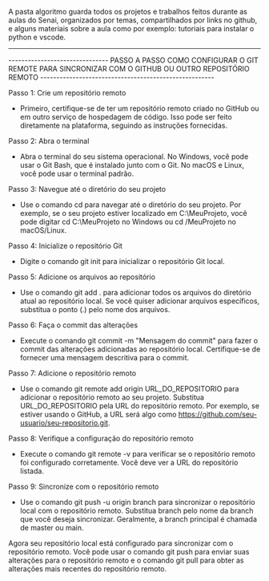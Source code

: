 A pasta algoritmo guarda todos os projetos e trabalhos feitos durante as aulas do Senai, organizados por temas, compartilhados por links no github, e alguns materiais sobre a aula como por exemplo: tutoriais para instalar o python e vscode.

--------------------------------------------------------------------------------------------------------------------------------------------------------------------------------------------
-------------------------------  PASSO A PASSO COMO CONFIGURAR O GIT REMOTE PARA SINCRONIZAR COM O GITHUB OU OUTRO REPOSITÓRIO REMOTO ------------------------------------------------------

Passo 1: Crie um repositório remoto
- Primeiro, certifique-se de ter um repositório remoto criado no GitHub ou em outro serviço de hospedagem de código. Isso pode ser feito diretamente na plataforma, seguindo as instruções fornecidas.

Passo 2: Abra o terminal
- Abra o terminal do seu sistema operacional. No Windows, você pode usar o Git Bash, que é instalado junto com o Git. No macOS e Linux, você pode usar o terminal padrão.

Passo 3: Navegue até o diretório do seu projeto
- Use o comando cd para navegar até o diretório do seu projeto. Por exemplo, se o seu projeto estiver localizado em C:\MeuProjeto, você pode digitar cd C:\MeuProjeto no Windows ou cd /MeuProjeto no macOS/Linux.

Passo 4: Inicialize o repositório Git
- Digite o comando git init para inicializar o repositório Git local.

Passo 5: Adicione os arquivos ao repositório
- Use o comando git add . para adicionar todos os arquivos do diretório atual ao repositório local. Se você quiser adicionar arquivos específicos, substitua o ponto (.) pelo nome dos arquivos.

Passo 6: Faça o commit das alterações
- Execute o comando git commit -m "Mensagem do commit" para fazer o commit das alterações adicionadas ao repositório local. Certifique-se de fornecer uma mensagem descritiva para o commit.

Passo 7: Adicione o repositório remoto
- Use o comando git remote add origin URL_DO_REPOSITORIO para adicionar o repositório remoto ao seu projeto. Substitua URL_DO_REPOSITORIO pela URL do repositório remoto. Por exemplo, se estiver usando o GitHub, a URL será algo como https://github.com/seu-usuario/seu-repositorio.git.

Passo 8: Verifique a configuração do repositório remoto
- Execute o comando git remote -v para verificar se o repositório remoto foi configurado corretamente. Você deve ver a URL do repositório listada.

Passo 9: Sincronize com o repositório remoto
- Use o comando git push -u origin branch para sincronizar o repositório local com o repositório remoto. Substitua branch pelo nome da branch que você deseja sincronizar. Geralmente, a branch principal é chamada de master ou main.

Agora seu repositório local está configurado para sincronizar com o repositório remoto. Você pode usar o comando git push para enviar suas alterações para o repositório remoto e o comando git pull para obter as alterações mais recentes do repositório remoto.
